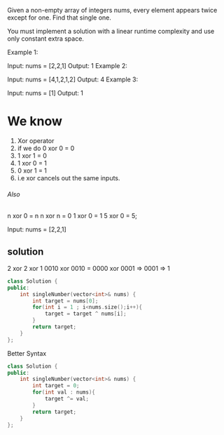 Given a non-empty array of integers nums, every element appears twice except for one. Find that single one.

You must implement a solution with a linear runtime complexity and use only constant extra space.

 

Example 1:

Input: nums = [2,2,1]
Output: 1
Example 2:

Input: nums = [4,1,2,1,2]
Output: 4
Example 3:

Input: nums = [1]
Output: 1


# We know
1. Xor operator
2. if we do 0 xor 0 = 0
3. 1 xor 1 = 0 
4. 1 xor 0 = 1
5. 0 xor 1 = 1
6. i.e xor cancels out the same inputs.
###### Also
n xor 0 = n
n xor n = 0
1 xor 0 = 1
5 xor 0 = 5;

Input: nums = [2,2,1]

## solution
2 xor 2 xor 1
0010  xor 0010 = 0000 xor 0001 => 0001 => 1
```cpp
class Solution {
public:
    int singleNumber(vector<int>& nums) {
        int target = nums[0];
        for(int i = 1 ; i<nums.size();i++){
            target = target ^ nums[i];
        }
        return target;
    }
};
```
Better Syntax
```cpp
class Solution {
public:
    int singleNumber(vector<int>& nums) {
        int target = 0;
        for(int val : nums){
            target ^= val;
        }
        return target;
    }
};
```